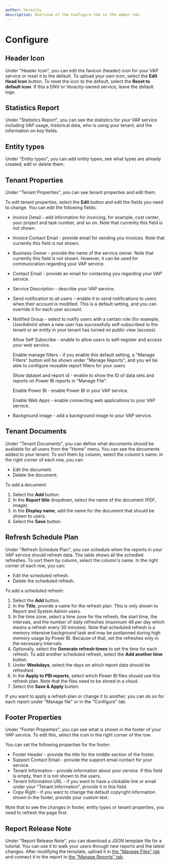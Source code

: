 ```yaml
---
author: Veracity
description: Overview of the Configure tab in the admin tab.
---
```


# Configure

## Header Icon

Under "Header Icon", you can edit the favicon (header) icon for your VAP service or reset it to the default. To upload your own icon, select the **Edit Head Icon** button. To reset the icon to the default, select the **Reset to default icon**. If this a DNV or Veracity-owned service, leave the default logo.


## Statistics Report

Under "Statistics Report", you can see the statistics for your VAP service including VAP usage, historical data, who is using your tenant, and the information on key fields.

## Entity types

Under "Entity types", you can add entity types, see what types are already created, edit or delete them.

## Tenant Properties

Under "Tenant Properties", you can see tenant properties and edit them.

To edit tenant properties, select the **Edit** button and edit the fields you need to change. You can edit the following fields:
* Invoice Detail - add information for invoicing, for example, cost center, your project and task number, and so on. Note that currently this field is not shown.
* Invoice Contact Email - provide email for sending you invoices. Note that currently this field is not shown.
* Business Owner - provide the name of the service owner. Note that currently this field is not shown. However, it can be used for communication regarding your VAP service.
* Contact Email - provide an email for contacting you regarding your VAP service.
* Service Description - describe your VAP service.
* Send notification to all users - enable it to send notifications to users when their account is modified. This is a default setting, and you can override it for each user account.
* Notified Group - select to notify users with a certain role (for example, UserAdmin) when a new user has successfully self-subscribed to the tenant or an entity in your tenant has turned on public view (access).
	
	Allow Self Subscribe - enable to allow users to self-register and access your web service. 
	
	Enable manage filters - if you enable this default setting, a "Manage Filters" button will be shown under "Manage Reports", and you wil be able to configure reusable report filters for your users.
	
	Show dataset and report id - enable to show the ID of data sets and reports on Power BI reports in "Manage File".
	
	Enable Power BI - enable Power BI in your VAP service.
	
	Enable Web Apps - enable connecting web applications to your VAP service.
	

* Background image - add a background image to your VAP service.

## Tenant Documents

Under "Tenant Documents", you can define what documents should be avaliable for all users from the "Home" menu. You can see the documents added to your tenant. To sort them by column, select the column's name. In the right corner of each row, you can:
* Edit the document.
* Delete the document.

To add a document:
1. Select the **Add** button.
2. In the **Report title** dropdown, select the name of the document (PDF, image).
3. In the **Display name**, add the name for the document that should be shown to users.
4. Select the **Save** button.

## Refresh Schedule Plan

Under "Refresh Schedule Plan", you can schedule when the reports in your VAP service should refresh data. The table shows all the schedled refreshes. To sort them by column, select the column's name. In the right corner of each row, you can:
* Edit the scheduled refresh.
* Delete the scheduled refresh.

To add a scheduled refresh:
1. Select the **Add** button.
2. In the **Title**, provide a name for the refresh plan. This is only shown to Report and System Admin users.
3. In the time zone, select a time zone for the refresh, the start time, the intervals, and the number of daily refreshes (maximum 48 per day which means a refresh every 30 minutes). Note that scheduled refresh is a memory intensive background task and may be postponed during high memory usage by Power BI. Because of that, set the refreshes only in the necessary intervals.
4. Optionally, select the **Generate refresh times** to set the time for each refresh. To add another scheduled refresh, select the **Add another time** button.
5. Under **Weekdays**, select the days on which report data should be refreshed.
6. In the **Apply to PBI reports**, select which Power BI files should use this refresh plan. Note that the files need to be stored in a cloud.
7. Select the **Save & Apply** button.

If you want to apply a refresh plan or change it to another, you can do so for each report under "Manage file" or in the "Configure" tab.

## Footer Properties

Under "Footer Properties", you can see what is shown in the footer of your VAP service. To edit this, select the icon in the right corner of the row.

You can set the following properties for the footer:
* Footer Header - provide the title for the middle section of the footer. 
* Support Contact Email - provide the support email contact for your service.
* Tenant Information - provide information about your service. If this field is empty, then it is not shown to the users.
* Tenant Information URL - if you want to have a clickable link or email under your "Tenant Information", provide it in this field.
* Copy Right - if you want to change the default copyright information shown in the footer, provide your custom text.

Note that to see the changes in footer, entity types or tenant properties, you need to refresh the page first.

## Report Release Note

Under "Report Release Note", you can download a JSON template file for a tutorial. You can use it to walk your users through new reports and the latest changes. After modifying the template, upload it in [the "Manage Files" tab](manage-files.md) and connect it to the report in [the "Manage Reports" tab](manage-reports.md).
